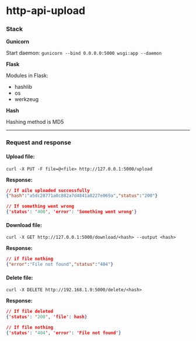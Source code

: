# http-api-upload

### Stack 
**Gunicorn**

Start daemon:  `gunicorn --bind 0.0.0.0:5000 wsgi:app --daemon`

**Flask**

Modules in Flask:
- hashlib
- os
- werkzeug

**Hash**

Hashing method is MD5

****

### Request and response
#### Upload file:
```curl
curl -X PUT -F file=@<file> http://127.0.0.1:5000/upload
```

**Response:**
```json
// If аile uploaded successfully
{"hash":"a5dc28771a0c882a7d4841a8227e069a","status":"200"}
```

```json
// If something went wrong
{'status': '400', 'error': 'Something went wrong'}
```


#### Download file:
```curl
curl -X GET http://127.0.0.1:5000/download/<hash> --output <hash>
```

**Response:**
```json
// if file nothing
{"error":"File not found","status":"404"}
```

#### Delete file:
```curl
curl -X DELETE http://192.168.1.9:5000/delete/<hash>
```

**Response:**
```json
// If file deleted
{'status': '200', 'file': hash}
```
```json
// If file nothing
{'status': '404', 'error': 'File not found'}
```